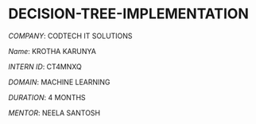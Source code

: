 # DECISION-TREE-IMPLEMENTATION
*COMPANY*: CODTECH IT SOLUTIONS

*Name*: KROTHA KARUNYA

*INTERN ID*: CT4MNXQ

*DOMAIN*: MACHINE LEARNING

*DURATION*: 4 MONTHS

*MENTOR*: NEELA SANTOSH

